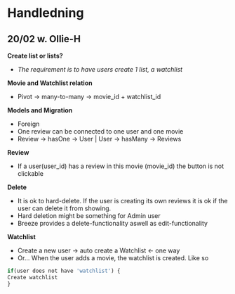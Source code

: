# Handledning 
## 20/02 w. Ollie-H

**Create list or lists?**
- *The requirement is to have users create 1 list, a watchlist*

**Movie and Watchlist relation**
- Pivot -> many-to-many -> movie_id + watchlist_id

**Models and Migration**
- Foreign 
- One review can be connected to one user and one movie
- Review -> hasOne -> User | User -> hasMany -> Reviews

**Review**
- If a user(user_id) has a review in this movie (movie_id) the button is not clickable

**Delete**
- It is ok to hard-delete. If the user is creating its own reviews it is ok if the user can delete it from showing.
- Hard deletion might be something for Admin user
- Breeze provides a delete-functionality aswell as edit-functionality

**Watchlist**
- Create a new user -> auto create a Watchlist <- one way
- Or... When the user adds a movie, the watchlist is created. Like so 
```php
if(user does not have 'watchlist') {
Create watchlist
}
```